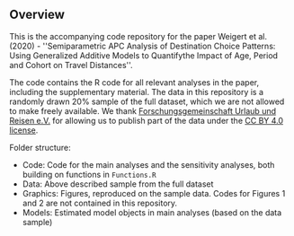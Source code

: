 Overview
------------

This is the accompanying code repository for the paper Weigert et al. (2020) - ''Semiparametric APC Analysis of Destination Choice Patterns: Using Generalized Additive Models to Quantifythe Impact of Age, Period and Cohort on Travel Distances''.

The code contains the R code for all relevant analyses in the paper, including the supplementary material.
The data in this repository is a randomly drawn 20% sample of the full dataset, which we are not allowed to make freely available.
We thank [Forschungsgemeinschaft Urlaub und Reisen e.V.](https://reiseanalyse.de/home/) for allowing us to publish part of the data
under the [CC BY 4.0 license](https://creativecommons.org/licenses/by/4.0/).


Folder structure:

- Code: Code for the main analyses and the sensitivity analyses, both building on functions in `Functions.R`
- Data: Above described sample from the full dataset
- Graphics: Figures, reproduced on the sample data. Codes for Figures 1 and 2 are not contained in this repository.
- Models: Estimated model objects in main analyses (based on the data sample)



